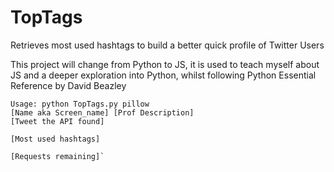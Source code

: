 # TopTags
Retrieves most used hashtags to build a better quick profile of Twitter Users


This project will change from Python to JS, it is used to teach myself about JS and a deeper exploration into Python, whilst following Python Essential Reference by David Beazley

```
Usage: python TopTags.py pillow
[Name aka Screen_name] [Prof Description]
[Tweet the API found]
 
[Most used hashtags]
 
[Requests remaining]`
```
